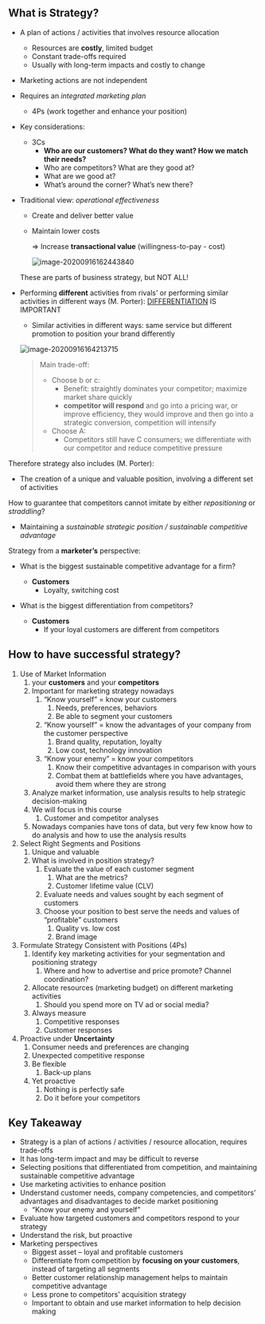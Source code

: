 ## What is Strategy?

- A plan of actions / activities that involves resource allocation
  - Resources are **costly**, limited budget
  - Constant trade-offs required
  - Usually with long-term impacts and costly to change

- Marketing actions are not independent

- Requires an *integrated marketing plan*

  - 4Ps (work together and enhance your position)

- Key considerations:

  - 3Cs
    - **Who are our customers? What do they want? How we match their needs?** 
    - Who are competitors? What are they good at? 
    - What are we good at? 
    - What’s around the corner? What’s new there?

- Traditional view: *operational effectiveness*

  - Create and deliver better value

  - Maintain lower costs

    => Increase **transactional value** (willingness-to-pay - cost)

    ![image-20200916162443840](https://tva1.sinaimg.cn/large/007S8ZIlgy1git72uu8m9j310w0mwwfb.jpg)

  These are parts of business strategy, but NOT ALL!

- Performing **different** activities from rivals’ or performing similar activities in different ways (M. Porter): <u>DIFFERENTIATION</u> IS IMPORTANT

  - Similar activities in different ways: same service but different promotion to position your brand differently

  ![image-20200916164213715](https://tva1.sinaimg.cn/large/007S8ZIlgy1git7kvmwt9j31040mgq4v.jpg)

  > Main trade-off: 
  >
  > - Choose b or c: 
  >   - Benefit: straightly dominates your competitor; maximize market share quickly
  >   - **competitor will respond** and go into a pricing war, or improve efficiency, they would improve and then go into a strategic conversion, competition will intensify
  > - Choose A:
  >   - Competitors still have C consumers; we differentiate with our competitor and reduce competitive pressure

Therefore strategy also includes (M. Porter):

- The creation of a unique and valuable position, involving a different set of activities

How to guarantee that competitors cannot imitate by either *repositioning* or *straddling*?

- Maintaining a *sustainable strategic position / sustainable competitive advantage* 

Strategy from a **marketer’s** perspective:

- What is the biggest sustainable competitive advantage for a firm?
  - **Customers** 
    - Loyalty, switching cost

- What is the biggest differentiation from competitors?
  - **Customers** 
    - If your loyal customers are different from competitors

## How to have successful strategy?

1. Use of Market Information
   1. your **customers** and your **competitors** 
   2. Important for marketing strategy nowadays
      1. “Know yourself” = know your customers
         1. Needs, preferences, behaviors 
         2. Be able to segment your customers
      2. “Know yourself” = know the advantages of your company from the customer perspective
         1. Brand quality, reputation, loyalty
         2. Low cost, technology innovation
      3. “Know your enemy” = know your competitors
         1. Know their competitive advantages in comparison with yours
         2. Combat them at battlefields where you have advantages, avoid them where they are strong
   3. Analyze market information, use analysis results to help strategic decision-making
   4. We will focus in this course
      1. Customer and competitor analyses
   5. Nowadays companies have tons of data, but very few know how to do analysis and how to use the analysis results
2. Select Right Segments and Positions
   1. Unique and valuable
   2. What is involved in position strategy?
      1. Evaluate the value of each customer segment
         1. What are the metrics?
         2. Customer lifetime value (CLV)
      2. Evaluate needs and values sought by each segment of customers
      3. Choose your position to best serve the needs and values of “profitable” customers
         1. Quality vs. low cost
         2. Brand image
3. Formulate Strategy Consistent with Positions (4Ps)
   1. Identify key marketing activities for your segmentation and positioning strategy
      1. Where and how to advertise and price promote? Channel coordination?
   2. Allocate resources (marketing budget) on different marketing activities
      1. Should you spend more on TV ad or social media?
   3. Always measure
      1. Competitive responses
      2. Customer responses
4. Proactive under **Uncertainty** 
   1. Consumer needs and preferences are changing 
   2. Unexpected competitive response
   3. Be flexible
      1. Back-up plans
   4. Yet proactive
      1. Nothing is perfectly safe
      2. Do it before your competitors

## Key Takeaway

- Strategy is a plan of actions / activities / resource allocation, requires trade-offs 
- It has long-term impact and may be difficult to reverse
- Selecting positions that differentiated from competition, and maintaining sustainable competitive advantage
- Use marketing activities to enhance position
- Understand customer needs, company competencies, and competitors’ advantages and disadvantages to decide market positioning
  - “Know your enemy and yourself”
- Evaluate how targeted customers and competitors respond to your strategy
- Understand the risk, but proactive
- Marketing perspectives
  - Biggest asset – loyal and profitable customers
  - Differentiate from competition by **focusing on your customers**, instead of targeting all segments
  - Better customer relationship management helps to maintain competitive advantage
  - Less prone to competitors’ acquisition strategy
  - Important to obtain and use market information to help decision making